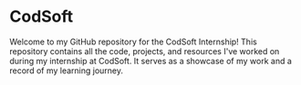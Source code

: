 # CodSoft
Welcome to my GitHub repository for the CodSoft Internship! This repository contains all the code, projects, and resources I've worked on during my internship at CodSoft. It serves as a showcase of my work and a record of my learning journey.
